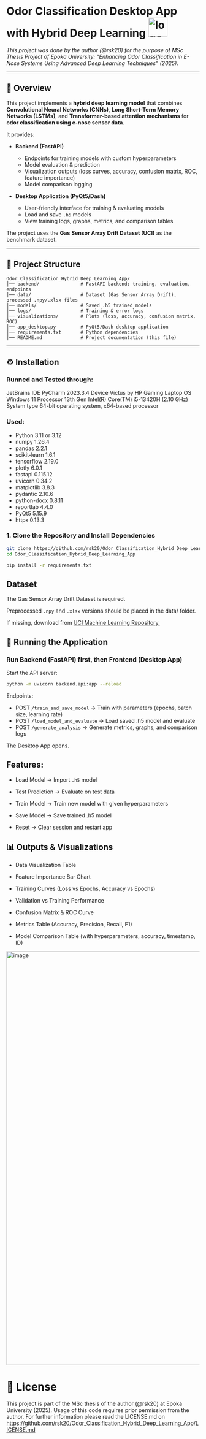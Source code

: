 # Odor Classification Desktop App with Hybrid Deep Learning  <img width="50" height="50" alt="logo_odor_app" src="https://github.com/user-attachments/assets/66d5dd24-451d-4319-a621-bf548b85c7b3" />


_This project was done by the author (@rsk20) for the purpose of MSc Thesis Project of Epoka University: "Enhancing Odor Classification in E-Nose Systems Using Advanced Deep Learning Techniques" (2025)._

---

## 📖 Overview

This project implements a **hybrid deep learning model** that combines **Convolutional Neural Networks (CNNs)**, **Long Short-Term Memory Networks (LSTMs)**, and **Transformer-based attention mechanisms** for **odor classification using e-nose sensor data**.  



It provides:

- **Backend (FastAPI)**  
  - Endpoints for training models with custom hyperparameters  
  - Model evaluation & prediction  
  - Visualization outputs (loss curves, accuracy, confusion matrix, ROC, feature importance)  
  - Model comparison logging  

- **Desktop Application (PyQt5/Dash)**  
  - User-friendly interface for training & evaluating models  
  - Load and save `.h5` models  
  - View training logs, graphs, metrics, and comparison tables  

The project uses the **Gas Sensor Array Drift Dataset (UCI)** as the benchmark dataset.

---

## 📂 Project Structure
```
Odor_Classification_Hybrid_Deep_Learning_App/
│── backend/               # FastAPI backend: training, evaluation, endpoints
│── data/                  # Dataset (Gas Sensor Array Drift), processed .npy/.xlsx files
│── models/                # Saved .h5 trained models
│── logs/                  # Training & error logs
│── visualizations/        # Plots (loss, accuracy, confusion matrix, ROC)
│── app_desktop.py         # PyQt5/Dash desktop application
│── requirements.txt       # Python dependencies
│── README.md              # Project documentation (this file)
```

---

## ⚙️ Installation

### Runned and Tested through:

JetBrains IDE PyCharm 2023.3.4
Device Victus by HP Gaming Laptop
OS Windows 11
Processor	13th Gen Intel(R) Core(TM) i5-13420H (2.10 GHz)
System type	64-bit operating system, x64-based processor


### Used: 
- Python 3.11 or 3.12
- numpy 1.26.4
- pandas 2.2.1
- scikit-learn 1.6.1
- tensorflow 2.19.0
- plotly 6.0.1
- fastapi 0.115.12
- uvicorn 0.34.2
- matplotlib 3.8.3
- pydantic 2.10.6
- python-docx 0.8.11
- reportlab 4.4.0
- PyQt5 5.15.9
- httpx  0.13.3


### 1. Clone the Repository and Install Dependencies
```bash
git clone https://github.com/rsk20/Odor_Classification_Hybrid_Deep_Learning_App.git
cd Odor_Classification_Hybrid_Deep_Learning_App

pip install -r requirements.txt

```

## Dataset

The Gas Sensor Array Drift Dataset is required.

Preprocessed `.npy` and `.xlsx` versions should be placed in the data/ folder.

If missing, download from [UCI Machine Learning Repository.](https://archive.ics.uci.edu/ml/datasets/Gas+sensor+array+drift+dataset)

## 🚀 Running the Application
### Run Backend (FastAPI) first, then Frontend (Desktop App)

Start the API server:
```bash
python -m uvicorn backend.api:app --reload
```
Endpoints:
- POST `/train_and_save_model` → Train with parameters (epochs, batch size, learning rate)
- POST `/load_model_and_evaluate` → Load saved .h5 model and evaluate
- POST `/generate_analysis` → Generate metrics, graphs, and comparison logs

The Desktop App opens.

## Features:

- Load Model → Import `.h5` model

- Test Prediction → Evaluate on test data

- Train Model → Train new model with given hyperparameters

- Save Model → Save trained .h5 model

- Reset → Clear session and restart app

## 📊 Outputs & Visualizations

- Data Visualization Table

- Feature Importance Bar Chart

- Training Curves (Loss vs Epochs, Accuracy vs Epochs)

- Validation vs Training Performance

- Confusion Matrix & ROC Curve

- Metrics Table (Accuracy, Precision, Recall, F1)

- Model Comparison Table (with hyperparameters, accuracy, timestamp, ID)

<img width="2048" height="1080" alt="image" src="https://github.com/user-attachments/assets/d6b0ae5a-9c82-438c-b516-ad32840e64ff" />



# 📜 License 

This project is part of the MSc thesis of the author (@rsk20) at Epoka University (2025).
Usage of this code requires prior permission from the author.
For further information please read the LICENSE.md on https://github.com/rsk20/Odor_Classification_Hybrid_Deep_Learning_App/LICENSE.md
